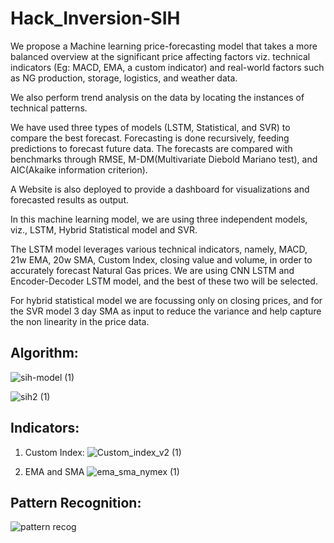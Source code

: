 # Hack_Inversion-SIH

We propose a Machine learning price-forecasting model that takes a more balanced overview at the significant price affecting factors viz. technical indicators (Eg: MACD, EMA, a custom indicator) and real-world factors such as NG production, storage, logistics, and weather data. 

We also perform trend analysis on the data by locating the instances of technical patterns. 

We have used three types of models (LSTM, Statistical, and SVR) to compare the best forecast. Forecasting is done recursively, feeding predictions to forecast future data. 
The forecasts are compared with benchmarks through RMSE, M-DM(Multivariate Diebold Mariano test), and AIC(Akaike information criterion). 

A Website is also deployed to provide a dashboard for visualizations and forecasted results as output. 

In this machine learning model, we are using three independent models, viz., LSTM, Hybrid Statistical model and SVR. 

The LSTM model leverages various technical indicators, namely, MACD, 21w EMA, 20w SMA, Custom Index, closing value and volume, in order to accurately forecast Natural Gas prices. We are using CNN LSTM and Encoder-Decoder LSTM model, and the best of these two will be selected. 

For hybrid statistical model we are focussing only on closing prices, and for the SVR model 3 day SMA as input to reduce the variance and help capture the non linearity in the price data.


## Algorithm: 

![sih-model (1)](https://user-images.githubusercontent.com/68293556/159704425-127ae5e4-012a-48d5-933c-921755399d65.png)


![sih2 (1)](https://user-images.githubusercontent.com/68293556/159704371-c6b1f9af-efb6-4c83-9640-ddda858aa27e.png)


## Indicators:

1. Custom Index:
![Custom_index_v2 (1)](https://user-images.githubusercontent.com/68293556/159704652-ca1ed414-7c66-4ae7-95ba-81c0ae1834f2.PNG)

2. EMA and SMA
![ema_sma_nymex (1)](https://user-images.githubusercontent.com/68293556/159704698-8a34e5e6-8898-4465-b26c-b861b8bbaa34.png)

## Pattern Recognition:

![pattern recog](https://user-images.githubusercontent.com/68293556/159704803-4483cf8a-72b5-4ee3-8fbe-e8d19df1c1f2.png)



